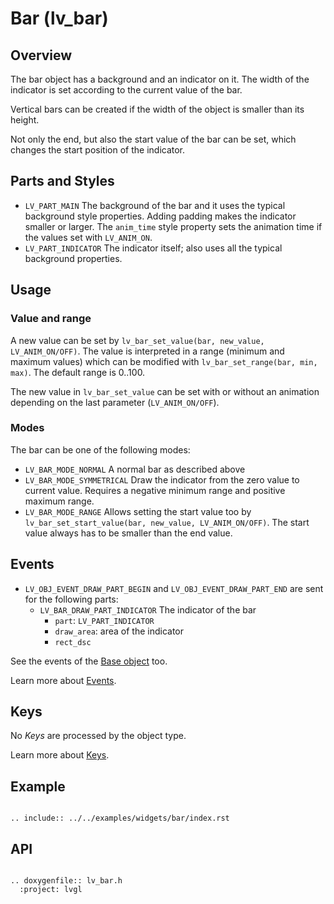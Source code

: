 # Bar (lv_bar)

## Overview

The bar object has a background and an indicator on it. The width of the indicator is set according to the current value of the bar.

Vertical bars can be created if the width of the object is smaller than its height.

Not only the end, but also the start value of the bar can be set, which changes the start position of the indicator.


## Parts and Styles
- `LV_PART_MAIN` The background of the bar and it uses the typical background style properties. Adding padding makes the indicator smaller or larger. The `anim_time` style property sets the animation time if the values set with `LV_ANIM_ON`.
- `LV_PART_INDICATOR` The indicator itself; also uses all the typical background properties.

## Usage

### Value and range
A new value can be set by `lv_bar_set_value(bar, new_value, LV_ANIM_ON/OFF)`.
The value is interpreted in a range (minimum and maximum values) which can be modified with `lv_bar_set_range(bar, min, max)`.
The default range is 0..100.

The new value in `lv_bar_set_value` can be set with or without an animation depending on the last parameter (`LV_ANIM_ON/OFF`).

### Modes
The bar can be one of the following modes:
- `LV_BAR_MODE_NORMAL` A normal bar as described above
- `LV_BAR_MODE_SYMMETRICAL` Draw the indicator from the zero value to current value. Requires a negative minimum range and positive maximum range.
- `LV_BAR_MODE_RANGE` Allows setting the start value too by `lv_bar_set_start_value(bar, new_value, LV_ANIM_ON/OFF)`. The start value always has to be smaller than the end value.

## Events
- `LV_OBJ_EVENT_DRAW_PART_BEGIN` and `LV_OBJ_EVENT_DRAW_PART_END` are sent for the following parts:
    - `LV_BAR_DRAW_PART_INDICATOR` The indicator of the bar
        - `part`: `LV_PART_INDICATOR`
        - `draw_area`: area of the indicator
        - `rect_dsc`

See the events of the [Base object](/widgets/obj) too.

Learn more about [Events](/overview/event).

## Keys
No *Keys* are processed by the object type.

Learn more about [Keys](/overview/indev).

## Example

```eval_rst

.. include:: ../../examples/widgets/bar/index.rst

```

## API

```eval_rst

.. doxygenfile:: lv_bar.h
  :project: lvgl

```
